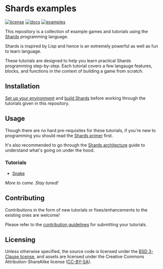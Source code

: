 # Shards examples

[![license](https://img.shields.io/github/license/fragcolor-xyz/shards-examples)](./LICENSE)
[![docs](https://img.shields.io/badge/docs-API-blueviolet)](https://docs.fragcolor.xyz/)
[![examples](https://img.shields.io/badge/learn-examples-blue)](https://learn.fragcolor.xyz/)

This repository is a collection of example games and tutorials using the [Shards](https://github.com/fragcolor-xyz/shards) programming language.

Shards is inspired by Lisp and hence is an extremely powerful as well as fun to learn language.

These tutorials are designed to help you learn practical Shards programming step-by-step. Each tutorial covers a few langauge features, blocks, and functions in the context of building a game from scratch.

## Installation

[Set up your environment](https://docs.fragcolor.xyz/contribute/code/getting-started/) and [build Shards](https://docs.fragcolor.xyz/contribute/code/building-shards/) before working through the tutorials given in this repository.

## Usage

Though there are no hard pre-requisites for these tutorials, if you're new to programming you should read the [Shards primer](https://learn.fragcolor.xyz/how-to/shards-primer/) first.

It's also recommended to go through the [Shards architecture](https://docs.fragcolor.xyz/architecture-guides/shards) guide to understand what's going on under the hood.

### Tutorials

* [Snake](https://learn.fragcolor.xyz/snake/)

*More to come. Stay tuned!*

## Contributing

Contributions in the form of new tutorials or fixes/enhancements to the existing ones are welcome! 

Please refer to the [contribution guidelines](https://learn.fragcolor.xyz/how-to/contributing-tutorials/) for submitting your tutorials.

## Licensing

Unless otherwise specified, the source code is licensed under the [BSD 3-Clause license](./LICENSE), and assets are licensed under the Creative Commons Attribution-ShareAlike license ([CC-BY-SA](https://creativecommons.org/licenses/by-sa/4.0/)).

